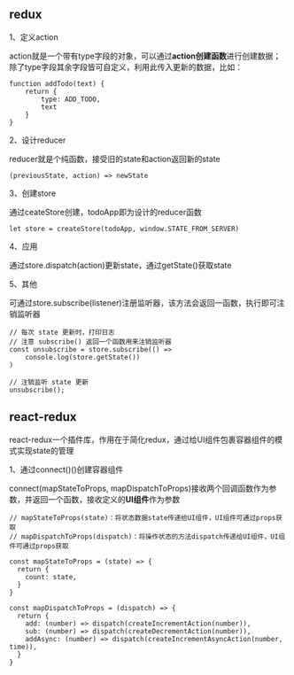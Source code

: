 ## redux ##

1、定义action

action就是一个带有type字段的对象，可以通过**action创建函数**进行创建数据；
除了type字段其余字段皆可自定义，利用此传入更新的数据，比如：
	
    function addTodo(text) {
		return {
			type: ADD_TODO,
    		text
		}
	}

2、设计reducer

reducer就是个纯函数，接受旧的state和action返回新的state

    (previousState, action) => newState

3、创建store

通过ceateStore创建，todoApp即为设计的reducer函数

    let store = createStore(todoApp, window.STATE_FROM_SERVER)

4、应用

通过store.dispatch(action)更新state，通过getState()获取state

5、其他

可通过store.subscribe(listener)注册监听器，该方法会返回一函数，执行即可注销监听器
    
    // 每次 state 更新时，打印日志
    // 注意 subscribe() 返回一个函数用来注销监听器
    const unsubscribe = store.subscribe(() =>
     	console.log(store.getState())
    )
	
	// 注销监听 state 更新
	unsubscribe();

## react-redux ##

react-redux一个插件库，作用在于简化redux，通过给UI组件包裹容器组件的模式实现state的管理

1、通过connect()()创建容器组件

connect(mapStateToProps, mapDispatchToProps)接收两个回调函数作为参数，并返回一个函数，接收定义的**UI组件**作为参数

    // mapStateToProps(state)：将状态数据state传递给UI组件，UI组件可通过props获取
    // mapDispatchToProps(dispatch)：将操作状态的方法dispatch传递给UI组件，UI组件可通过props获取

    const mapStateToProps = (state) => {
      return {
    	count: state,
      }
    }
    
    const mapDispatchToProps = (dispatch) => {
      return {
    	add: (number) => dispatch(createIncrementAction(number)),
    	sub: (number) => dispatch(createDecrementAction(number)),
    	addAsync: (number) => dispatch(createIncrementAsyncAction(number, time)),
      }
    }
